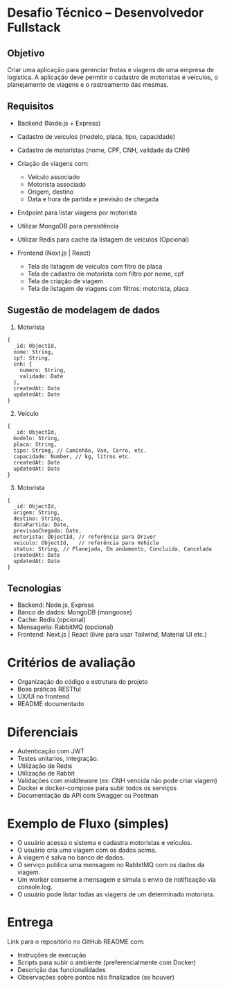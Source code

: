 # Desafio Técnico – Desenvolvedor Fullstack

## Objetivo
Criar uma aplicação para gerenciar frotas e viagens de uma empresa de logística. A aplicação deve permitir o cadastro de motoristas e veículos, o planejamento de viagens e o rastreamento das mesmas.

## Requisitos
- Backend (Node.js + Express)
- Cadastro de veículos (modelo, placa, tipo, capacidade)
- Cadastro de motoristas (nome, CPF, CNH, validade da CNH)
- Criação de viagens com:
  - Veículo associado
  - Motorista associado
  - Origem, destino
  - Data e hora de partida e previsão de chegada
- Endpoint para listar viagens por motorista
- Utilizar MongoDB para persistência
- Utilizar Redis para cache da listagem de veículos (Opcional)

- Frontend (Next.js | React)
  - Tela de listagem de veículos com fitro de placa
  - Tela de cadastro de motorista com filtro por nome, cpf
  - Tela de criação de viagem
  - Tela de listagem de viagens com filtros: motorista, placa

## Sugestão de modelagem de dados
1. Motorista
```
{
  _id: ObjectId,
  nome: String,
  cpf: String,
  cnh: {
    numero: String,
    validade: Date
  },
  createdAt: Date
  updatedAt: Date
}

```
2. Veículo
```
{
  _id: ObjectId,
  modelo: String,
  placa: String,
  tipo: String, // Caminhão, Van, Carro, etc.
  capacidade: Number, // kg, litros etc.
  createdAt: Date
  updatedAt: Date
}

```
3. Motorista
```
{
  _id: ObjectId,
  origem: String,
  destino: String,
  dataPartida: Date,
  previsaoChegada: Date,
  motorista: ObjectId, // referência para Driver
  veiculo: ObjectId,   // referência para Vehicle
  status: String, // Planejada, Em andamento, Concluída, Cancelada
  createdAt: Date
  updatedAt: Date
}

```

## Tecnologias 
- Backend: Node.js, Express
- Banco de dados: MongoDB (mongoose)
- Cache: Redis (opcional)
- Mensageria: RabbitMQ (opcional)
- Frontend: Next.js | React (livre para usar Tailwind, Material UI etc.)

# Critérios de avaliação
- Organização do código e estrutura do projeto
- Boas práticas RESTful
- UX/UI no frontend
- README documentado

# Diferenciais
- Autenticação com JWT
- Testes unitarios, integração.
- Utilização de Redis
- Utilização de Rabbit
- Validações com middleware (ex: CNH vencida não pode criar viagem)
- Docker e docker-compose para subir todos os serviços
- Documentação da API com Swagger ou Postman

# Exemplo de Fluxo (simples)
- O usuário acessa o sistema e cadastra motoristas e veículos.
- O usuário cria uma viagem com os dados acima.
- A viagem é salva no banco de dados.
- O serviço publica uma mensagem no RabbitMQ com os dados da viagem.
- Um worker consome a mensagem e simula o envio de notificação via console.log.
- O usuário pode listar todas as viagens de um determinado motorista.

# Entrega
Link para o repositório no GitHub
README com:
- Instruções de execução
- Scripts para subir o ambiente (preferencialmente com Docker)
- Descrição das funcionalidades
- Observações sobre pontos não finalizados (se houver)